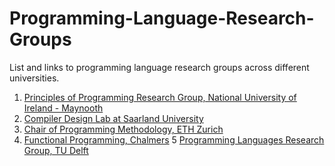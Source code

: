 # Programming-Language-Research-Groups
List and links to programming language research groups across different universities. 
1) [Principles of Programming Research Group, National University of Ireland - Maynooth](http://www.cs.nuim.ie/research/pop/index.html)
2) [Compiler Design Lab at Saarland University](http://compilers.cs.uni-saarland.de)
3) [Chair of Programming Methodology, ETH Zurich](http://www.pm.inf.ethz.ch)
4) [Functional Programming, Chalmers](http://www.chalmers.se/en/departments/cse/organisation/fp/Pages/default.aspx)
5 [Programming Languages Research Group, TU Delft](http://eelcovisser.org/wiki/group)
